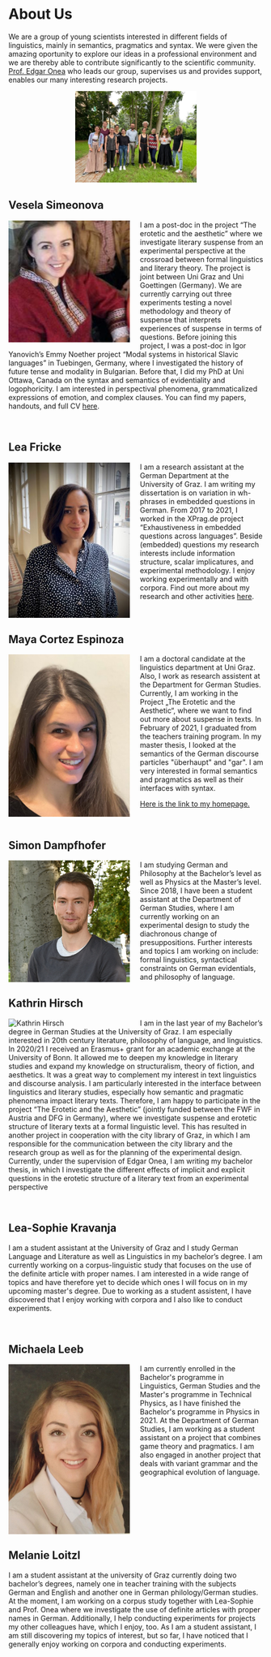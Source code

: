 # About Us

We are a group of young scientists interested in different fields of linguistics, mainly in semantics, pragmatics and syntax. We were given the amazing oportunity to explore our ideas in a professional environment and we are thereby able to contribute significantly to the scientific community. [Prof. Edgar Onea](https://homepage.uni-graz.at/en/edgar.onea-gaspar/) who leads our group, supervises us and provides support, enables our many interesting research projects. 
<p style="text-align:center;"><img src="images/groupfoto2.jpg" alt="group foto" width="240" /></p>


## Vesela Simeonova

<img align="left" src="images/s200_vesela.simeonova.jpg"
     alt="Michaela Leeb"
     style="float: left; margin-right: 20px;" width="240" />
I am a post-doc in the project “The erotetic and the aesthetic” where we investigate literary suspense from an experimental perspective at the crossroad between formal linguistics and literary theory. The project is joint between Uni Graz and Uni Goettingen (Germany). We are currently carrying out three experiments testing a novel methodology and theory of suspense that interprets experiences of suspense in terms of questions. Before joining this project, I was a post-doc in Igor Yanovich’s Emmy Noether project “Modal systems in historical Slavic languages” in Tuebingen, Germany, where I investigated the history of future tense and modality in Bulgarian. Before that, I did my PhD at Uni Ottawa, Canada on the syntax and semantics of evidentiality and logophoricity. I am interested in perspectival phenomena, grammaticalized expressions of emotion, and complex clauses. You can find my papers, handouts, and full CV [here](https://kfunigraz.academia.edu/VeselaSimeonova).

<br clear="left"/>


## Lea Fricke

<img align="left" src="images/lea.jpg"
     alt="Lea Frickes picture should be here... oh no."
     style="float: left; margin-right: 20px;" width="240"  />
I am a research assistant at the German Department at the University of Graz. I am writing my dissertation is on variation in wh-phrases in embedded questions in German.  From 2017 to 2021, I worked in the XPrag.de project “Exhaustiveness in embedded questions across languages”. Beside (embedded) questions my research interests include information structure, scalar implicatures, and experimental methodology. I enjoy working experimentally and with corpora. Find out more about my research and other activities [here](https://homepage.uni-graz.at/de/lea.fricke/).

<br clear="left"/>


## Maya Cortez Espinoza

<img align="left" src="images/mythirdpic.jpg"
     alt="Maya Cortez Espinoza"
     style="float: left; margin-right: 20px;" width="240" />
I am a  doctoral candidate at the linguistics department at Uni Graz. Also, I work as research assistent at the Department for German Studies. Currently, I am working in the Project „The Erotetic and the Aesthetic“, where we want to find out more about suspense in texts. In February of 2021, I graduated from the teachers training program. In my master thesis, I looked at the semantics of the German discourse particles "überhaupt" and "gar". I am very interested in formal semantics and pragmatics as well as their interfaces with syntax. 

[Here is the link to my homepage.](https://semanticsgraz.github.io/Semantics-Graz/)

<br clear="left"/>


## Simon Dampfhofer
<img align="left" src="images/simon_Bild.jpg"
     alt="Simon Dampfhofer"
     style="float: left; margin-right: 20px;" width="240" />
     
  I am studying German and Philosophy at the Bachelor’s level as well as Physics at the Master’s level. Since 2018, I have been a student assistant at the Department of German Studies, where I am currently working on an experimental design to study the diachronous change of presuppositions.
Further interests and topics I am working on include: formal linguistics, syntactical constraints on German evidentials, and philosophy of language.
<br clear="left"/>

## Kathrin Hirsch

<img align="left" src="images/Vutz.jpg"
     alt="Kathrin Hirsch"
     style="float: left; margin-right: 20px;" width="240" />
I am in the last year of my Bachelor’s degree in German Studies at the University of Graz. I am especially interested in 20th century literature, philosophy of language, and linguistics. In 2020/21 I received an Erasmus+ grant for an academic exchange at the University of Bonn. It allowed me to deepen my knowledge in literary studies and expand my knowledge on structuralism, theory of fiction, and aesthetics. It was a great way to complement my interest in text linguistics and discourse analysis. I am particularly interested in the interface between linguistics and literary studies, especially how semantic and pragmatic phenomena impact literary texts. Therefore, I am happy to participate in the project “The Erotetic and the Aesthetic” (jointly funded between the FWF in Austria and DFG in Germany), where we investigate suspense and erotetic structure of literary texts at a formal linguistic level. This has resulted in another project in cooperation with the city library of Graz, in which I am responsible for the communication between the city library and the research group as well as for the planning of the experimental design. Currently, under the supervision of Edgar Onea, I am writing my bachelor thesis, in which I investigate the different effects of implicit and explicit questions in the erotetic structure of a literary text from an experimental perspective

<br clear="left"/>


## Lea-Sophie Kravanja 
I am a student assistant at the University of Graz and I study German Language and Literature as well as Linguistics in my bachelor’s degree. I am currently working on a corpus-linguistic study that focuses on the use of the definite article with proper names. 
I am interested in a wide range of topics and have therefore yet to decide which ones I will focus on in my upcoming master's degree. Due to working as a student assistent, I have discovered that I enjoy working with corpora and I also like to conduct experiments.

<br clear="left"/>


## Michaela Leeb

<img align="left" src="images/pass bild.jpg"
     alt="Michaela Leeb"
     style="float: left; margin-right: 20px;" width="240" />
I am currently enrolled in the Bachelor's programme in Linguistics, German Studies and the Master's programme in Technical Physics, as I have finished the Bachelor's programme in Physics in 2021. At the Department of German Studies, I am working as a student assistant on a project that combines game theory and pragmatics. I am also engaged in another project that deals with variant grammar and the geographical evolution of language.

<br clear="left"/>


## Melanie Loitzl
I am a student assistant at the university of Graz currently doing two bachelor’s degrees, namely one in teacher training with the subjects German and English and another one in German philology/German studies. At the moment, I am working on a corpus study together with Lea-Sophie and Prof. Onea where we investigate the use of definite articles with proper names in German. Additionally, I help conducting experiments for projects my other colleagues have, which I enjoy, too. As I am a student assistant, I am still discovering my topics of interest, but so far, I have noticed that I generally enjoy working on corpora and conducting experiments.

<br clear="left"/>



